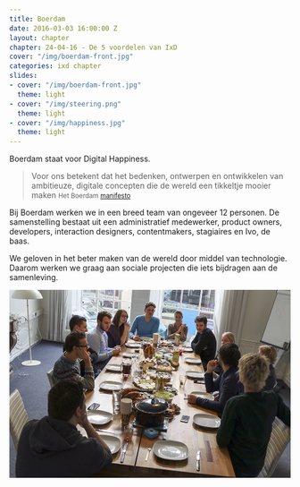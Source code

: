 ```yaml
---
title: Boerdam
date: 2016-03-03 16:00:00 Z
layout: chapter
chapter: 24-04-16 - De 5 voordelen van IxD
cover: "/img/boerdam-front.jpg"
categories: ixd chapter
slides:
- cover: "/img/boerdam-front.jpg"
  theme: light
- cover: "/img/steering.png"
  theme: light
- cover: "/img/happiness.jpg"
  theme: light
---
```


Boerdam staat voor Digital Happiness.

> Voor ons betekent dat het bedenken, ontwerpen en ontwikkelen van ambitieuze, digitale concepten die de wereld een tikkeltje mooier maken <small>Het Boerdam [manifesto](http://boerdam.nl/manifesto/)</small>

<p class="lead">Bij Boerdam werken we in een breed team van ongeveer 12 personen. De samenstelling bestaat uit een administratief medewerker, product owners, developers, interaction designers, contentmakers, stagiaires en Ivo, de baas.</p>

We geloven in het beter maken van de wereld door middel van technologie. Daarom werken we graag aan sociale projecten die iets bijdragen aan de samenleving.

![Het Boerdam team](/img/boerdam-team.png)